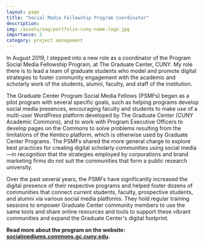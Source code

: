 ```yaml
---
layout: page
title: "Social Media Fellowship Program Coordinator"
description: 
img: /assets/img/portfolio-cuny-name-logo.jpg
importance: 2
category: project management
---
```


<p class="lead">In August 2019, I stepped into a new role as a coordinator of the Program Social Media Fellowship Program, at The Graduate Center, CUNY. My role there is to lead a team of graduate students who model and promote digital strategies to foster community engagement with the academic and scholarly work of the students, alumni, faculty, and staff of the institution.</p>

The Graduate Center Program Social Media Fellows (PSMFs) began as a pilot program with several specific goals, such as helping programs develop social media presences, encouraging faculty and students to make use of a multi-user WordPress platform developed by The Graduate Center (CUNY Academic Commons), and to work with Program Executive Officers to develop pages on the Commons to solve problems resulting from the limitations of the Kentico platform, which is otherwise used by Graduate Center Programs. The PSMFs shared the more general charge to explore best practices for creating digital scholarly communities using social media—in recognition that the strategies employed by corporations and brand marketing firms do not suit the communities that form a public research university.

Over the past several years, the PSMFs have significantly increased the digital presence of their respective programs and helped foster dozens of communities that connect current students, faculty, prospective students, and alumni via various social media platforms. They hold regular training sessions to empower Graduate Center community members to use the same tools and share online resources and tools to support these vibrant communities and expand the Graduate Center's digital footprint.

**Read more about the program on the website: [socialmediums.commons.gc.cuny.edu](https://socialmediums.commons.gc.cuny.edu).**
